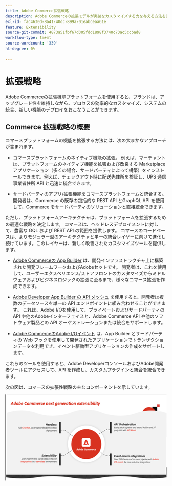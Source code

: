 ```yaml
---
title: Adobe Commerce拡張戦略
description: Adobe Commerceの拡張モデルが実装をカスタマイズする力を与える方法を説明します。
exl-id: fac4630d-8a41-40dc-899a-01eabceaa61e
feature: Extensibility
source-git-commit: 4873a51fbf67d305fdd1898f3740c73ac5ccbad8
workflow-type: tm+mt
source-wordcount: '339'
ht-degree: 0%

---
```


# 拡張戦略

Adobe Commerceの拡張機能プラットフォームを使用すると、ブランドは、アップグレード性を維持しながら、プロセスの効率的なカスタマイズ、システムの統合、新しい機能のデプロイをおこなうことができます。

## Commerce 拡張戦略の概要

コマースプラットフォームの機能を拡張する方法には、次の大まかなアプローチが含まれます。

* コマースプラットフォームのネイティブ機能の拡張。 例えば、マーチャントは、プラットフォームのネイティブ機能を拡張および改良する Marketplace アプリケーション（多くの場合、サードパーティによって構築）をインストールできます。例えば、チェックアウト時に配送先住所を検証し、UPS 通信事業者住所 API と迅速に統合できます。

* サードパーティのアプリ/拡張機能をコマースプラットフォームと統合する。 開発者は、Commerce の既存の包括的な REST API とGraphQL API を使用して、Commerce をサードパーティのソリューションと直接統合できます。

ただし、プラットフォームアーキテクチャは、プラットフォームを拡張するための最適な戦略を決定します。 コマースは、ヘッドレスデプロイメントに対して、豊富な GQL および REST API の範囲を提供します。 コマースのコードベースは、よりモジュラー型のアーキテクチャと単一の統合レイヤーに向けて進化し続けています。このレイヤーは、新しく改善されたカスタマイズツールを提供します。

* [Adobe Commerceの App Builder](https://experienceleague.adobe.com/docs/commerce-learn/tutorials/adobe-developer-app-builder/introduction-to-app-builder.html) は、開発インフラストラクチャ上に構築された開発フレームワークおよびAdobeセットです。 開発者は、これを使用して、ユーザーエクスペリエンス/ストアフロントのカスタマイズからミドルウェアおよびビジネスロジックの拡張に至るまで、様々なコマース拡張を作成できます。

* [Adobe Developer App Builder の API メッシュ](https://developer.adobe.com/graphql-mesh-gateway/) を使用すると、開発者は複数のデータソースを単一の API エンドポイントに組み合わせることができます。 これは、Adobe I/Oを使用して、プライベートおよびサードパーティの API や他のAdobeインターフェイスと、Adobe Commerce API や他のソフトウェア製品との API オーケストレーションまたは統合をサポートします。

* [Adobe CommerceのAdobe I/Oイベント](https://developer.adobe.com/commerce/events/get-started/) は、App Builder とサードパーティの Web フックを使用して開発されたアプリケーションでトランザクションデータを利用でき、イベント駆動型アプリケーションの作成をサポートします。

これらのツールを使用すると、Adobe DeveloperコンソールおよびAdobe開発者ツールにアクセスして、API を作成し、カスタムプラグインと統合を統合できます。

次の図は、コマースの拡張性戦略の主なコンポーネントを示しています。

![Adobe Commerceの拡張戦略図](../../assets/playbooks/extensibility-strategy-overview.png)
